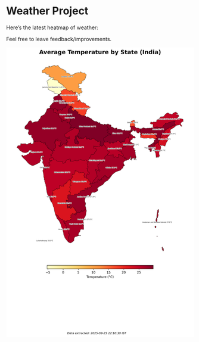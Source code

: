# Weather Project

Here’s the latest heatmap of weather:

Feel free to leave feedback/improvements.

![India Heatmap](docs/assets/india_heatmap.png?v=D57080)
